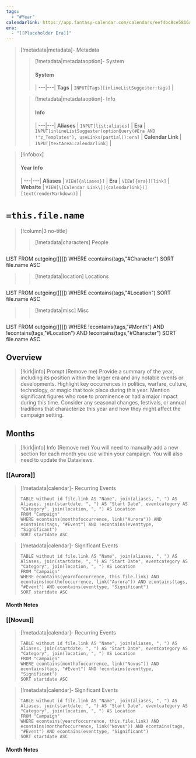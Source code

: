 ```yaml
---
tags:
  - "#Year"
calendarlink: https://app.fantasy-calendar.com/calendars/eef4bc8ce5816a8ef752d35b7e4cfd4d
era:
  - "[[Placeholder Era]]"
---
```


> [!metadata|metadata]- Metadata 
>> [!metadata|metadataoption]- System
>> #### System
>>  |
>> ---|---|
> **Tags** | `INPUT[Tags][inlineListSuggester:tags]` |
>
>> [!metadata|metadataoption]- Info
>> #### Info
>>  |
>> ---|---|
>> **Aliases** | `INPUT[list:aliases]` |
>> **Era** | `INPUT[inlineListSuggester(optionQuery(#Era AND !"z_Templates"), useLinks(partial)):era]` |
>> **Calendar Link** |  `INPUT[textArea:calendarlink]` |

> [!infobox]
> #### Year Info
>  |
> ---|---|
> **Aliases** | `VIEW[{aliases}]` |
> **Era** | `VIEW[{era}][link]` |
> **Website** | `VIEW[\[Calendar Link\]({calendarlink})][text(renderMarkdown)]` |

# `=this.file.name`

> [!column|3 no-title]
>> [!metadata|characters] People
>> ```dataview
LIST
FROM outgoing([[]])
WHERE econtains(tags,"#Character")
SORT file.name ASC
>
>> [!metadata|location] Locations
>>  ```dataview
LIST
FROM outgoing([[]])
WHERE econtains(tags,"#Location")
SORT file.name ASC
>
>> [!metadata|misc] Misc
>>  ```dataview
LIST
FROM outgoing([[]])
WHERE !econtains(tags,"#Month") AND !econtains(tags,"#Location") AND !econtains(tags,"#Character")
SORT file.name ASC

## Overview

> [!kirk|info] Prompt (Remove me)
Provide a summary of the year, including its position within the larger era and any notable events or developments. Highlight key occurrences in politics, warfare, culture, technology, or magic that took place during this year. Mention significant figures who rose to prominence or had a major impact during this time. Consider any seasonal changes, festivals, or annual traditions that characterize this year and how they might affect the campaign setting.

## Months

> [!kirk|info] Info (Remove me)
> You will need to manually add a new section for each month you use within your campaign. You will also need to update the Dataviews.

### [[Aurora]]

> [!metadata|calendar]- Recurring Events
> ```dataview
> TABLE without id file.link AS "Name", join(aliases, ", ") AS Aliases, join(startdate, ", ") AS "Start Date", eventcategory AS "Category", join(location, ", ") AS Location
> FROM "Campaign"
> WHERE econtains(monthofoccurrence, link("Aurora")) AND econtains(tags, "#Event") AND !econtains(eventtype, "Significant")
> SORT startdate ASC

> [!metadata|calendar]- Significant Events
> ```dataview
> TABLE without id file.link AS "Name", join(aliases, ", ") AS Aliases, join(startdate, ", ") AS "Start Date", eventcategory AS "Category", join(location, ", ") AS Location
> FROM "Campaign"
> WHERE econtains(yearofoccurrence, this.file.link) AND econtains(monthofoccurrence, link("Aurora")) AND econtains(tags, "#Event") AND econtains(eventtype, "Significant")
> SORT startdate ASC

#### Month Notes



### [[Novus]]

> [!metadata|calendar]- Recurring Events
> ```dataview
> TABLE without id file.link AS "Name", join(aliases, ", ") AS Aliases, join(startdate, ", ") AS "Start Date", eventcategory AS "Category", join(location, ", ") AS Location
> FROM "Campaign"
> WHERE econtains(monthofoccurrence, link("Novus")) AND econtains(tags, "#Event") AND !econtains(eventtype, "Significant")
> SORT startdate ASC

> [!metadata|calendar]- Significant Events
> ```dataview
> TABLE without id file.link AS "Name", join(aliases, ", ") AS Aliases, join(startdate, ", ") AS "Start Date", eventcategory AS "Category", join(location, ", ") AS Location
> FROM "Campaign"
> WHERE econtains(yearofoccurrence, this.file.link) AND econtains(monthofoccurrence, link("Novus")) AND econtains(tags, "#Event") AND econtains(eventtype, "Significant")
> SORT startdate ASC

#### Month Notes



